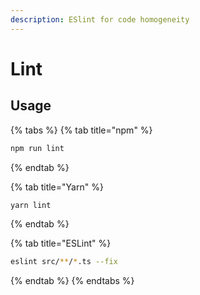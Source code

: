 ```yaml
---
description: ESlint for code homogeneity
---
```


# Lint

## Usage

{% tabs %}
{% tab title="npm" %}
```bash
npm run lint
```
{% endtab %}

{% tab title="Yarn" %}
```bash
yarn lint
```
{% endtab %}

{% tab title="ESLint" %}
```bash
eslint src/**/*.ts --fix
```
{% endtab %}
{% endtabs %}
